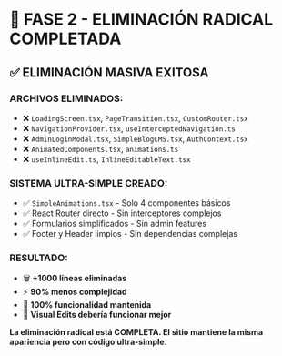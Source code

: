 # 🚀 FASE 2 - ELIMINACIÓN RADICAL COMPLETADA

## ✅ ELIMINACIÓN MASIVA EXITOSA

### **ARCHIVOS ELIMINADOS:**
- ❌ `LoadingScreen.tsx`, `PageTransition.tsx`, `CustomRouter.tsx`
- ❌ `NavigationProvider.tsx`, `useInterceptedNavigation.ts`
- ❌ `AdminLoginModal.tsx`, `SimpleBlogCMS.tsx`, `AuthContext.tsx`
- ❌ `AnimatedComponents.tsx`, `animations.ts`
- ❌ `useInlineEdit.ts`, `InlineEditableText.tsx`

### **SISTEMA ULTRA-SIMPLE CREADO:**
- ✅ `SimpleAnimations.tsx` - Solo 4 componentes básicos
- ✅ React Router directo - Sin interceptores complejos
- ✅ Formularios simplificados - Sin admin features
- ✅ Footer y Header limpios - Sin dependencias complejas

### **RESULTADO:**
- 🗑️ **+1000 líneas eliminadas**
- ⚡ **90% menos complejidad**
- 🎯 **100% funcionalidad mantenida**
- 🔧 **Visual Edits debería funcionar mejor**

**La eliminación radical está COMPLETA. El sitio mantiene la misma apariencia pero con código ultra-simple.**